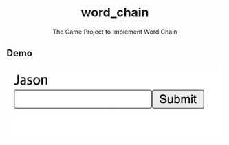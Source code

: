 <h1 align="center">word_chain</h1>
<div align="center">
    The Game Project to Implement Word Chain
</div>

## Demo

<div style="display:flex" align="center">
    <img src="images/1.gif" alt="1" width="600"/>
</div>
